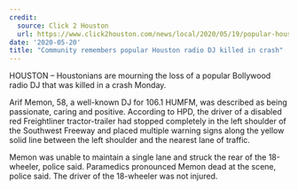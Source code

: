 ```yaml
---
credit:
  source: Click 2 Houston
  url: https://www.click2houston.com/news/local/2020/05/19/popular-houston-radio-dj-dies-in-crash-police-say/
date: '2020-05-20'
title: "Community remembers popular Houston radio DJ killed in crash"
---
```

HOUSTON – Houstonians are mourning the loss of a popular Bollywood radio DJ that was killed in a crash Monday.

Arif Memon, 58, a well-known DJ for 106.1 HUMFM, was described as being passionate, caring and positive.
According to HPD, the driver of a disabled red Freightliner tractor-trailer had stopped completely in the left shoulder of the Southwest Freeway and placed multiple warning signs along the yellow solid line between the left shoulder and the nearest lane of traffic.

Memon was unable to maintain a single lane and struck the rear of the 18-wheeler, police said. Paramedics pronounced Memon dead at the scene, police said. The driver of the 18-wheeler was not injured.
